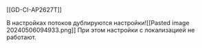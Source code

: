 [[GD-CI-AP2627T]]

В настройках потоков дублируются настройки![[Pasted image 20240506094933.png]]
При этом настройки с локализацией не работают.